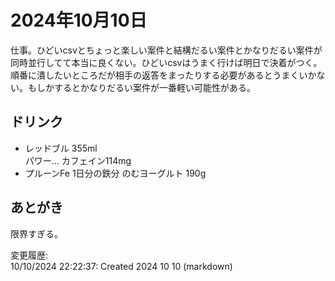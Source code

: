 # 2024年10月10日

仕事。ひどいcsvとちょっと楽しい案件と結構だるい案件とかなりだるい案件が同時並行してて本当に良くない。ひどいcsvはうまく行けば明日で決着がつく。順番に潰したいところだが相手の返答をまったりする必要があるとうまくいかない。もしかするとかなりだるい案件が一番軽い可能性がある。

## ドリンク

- レッドブル 355ml  
パワー…
カフェイン114mg
- プルーンFe 1日分の鉄分 のむヨーグルト 190g

## あとがき

限界すぎる。

変更履歴:  
10/10/2024 22:22:37: Created 2024 10 10 (markdown)  
